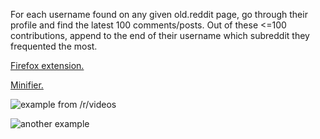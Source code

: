 For each username found on any given old.reddit page, go through their profile and find the latest 100 comments/posts. Out of these <=100 contributions, append to the end of their username which subreddit they frequented the most.

[Firefox extension.](https://addons.mozilla.org/en-US/firefox/addon/neutral-reddit-masstagger/)

[Minifier.](https://javascript-minifier.com/)

![example from /r/videos](https://addons.cdn.mozilla.net/user-media/previews/full/229/229743.png)

![another example](https://i.imgur.com/Fvzpl2f.png)